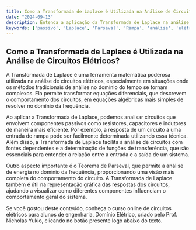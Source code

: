 ```yaml
---
title: Como a Transformada de Laplace é Utilizada na Análise de Circuitos Elétricos?
date: "2024-09-13"
description: Entenda a aplicação da Transformada de Laplace na análise avançada de circuitos elétricos.
keywords: ['passivo', 'Laplace', 'Parseval', 'Rampa', 'análise', 'elétrico', 'gráfico']
---
```


## Como a Transformada de Laplace é Utilizada na Análise de Circuitos Elétricos?

A Transformada de Laplace é uma ferramenta matemática poderosa utilizada na análise de circuitos elétricos, especialmente em situações onde os métodos tradicionais de análise no domínio do tempo se tornam complexos. Ela permite transformar equações diferenciais, que descrevem o comportamento dos circuitos, em equações algébricas mais simples de resolver no domínio da frequência.

Ao aplicar a Transformada de Laplace, podemos analisar circuitos que envolvem componentes passivos como resistores, capacitores e indutores de maneira mais eficiente. Por exemplo, a resposta de um circuito a uma entrada de rampa pode ser facilmente determinada utilizando essa técnica. Além disso, a Transformada de Laplace facilita a análise de circuitos com fontes dependentes e a determinação de funções de transferência, que são essenciais para entender a relação entre a entrada e a saída de um sistema.

Outro aspecto importante é o Teorema de Parseval, que permite a análise de energia no domínio da frequência, proporcionando uma visão mais completa do comportamento do circuito. A Transformada de Laplace também é útil na representação gráfica das respostas dos circuitos, ajudando a visualizar como diferentes componentes influenciam o comportamento geral do sistema.

Se você gostou deste conteúdo, conheça o curso online de circuitos elétricos para alunos de engenharia, Domínio Elétrico, criado pelo Prof. Nicholas Yukio, clicando no botão presente logo abaixo do texto.